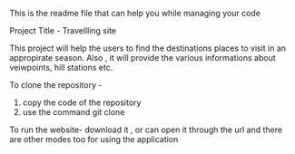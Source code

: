 This is the readme file that can help you while managing your code

Project Title - Travellling site

This project will help the users to find the destinations places to visit in an appropirate season.
Also , it will provide the various informations about veiwpoints, hill stations etc.

To clone the repository -
1. copy the code of the repository
2. use the command git clone <url>

To run the website-
download it , or can open it through the url and there are other modes too for using the application

